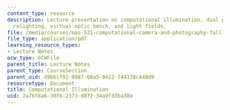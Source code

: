 ```yaml
---
content_type: resource
description: Lecture presentation on computational illumination, dual photography,
  relighting, virtual optic bench, and light fields.
file: /media/courses/mas-531-computational-camera-and-photography-fall-2009/2a76f8a630f62373d87234a9fd3ba38a_MITMAS_531F09_lec04.pdf
file_type: application/pdf
learning_resource_types:
- Lecture Notes
ocw_type: OCWFile
parent_title: Lecture Notes
parent_type: CourseSection
parent_uid: 49bb1f92-0987-68a5-8422-744178c448d9
resourcetype: Document
title: Computational Illumination
uid: 2a76f8a6-30f6-2373-d872-34a9fd3ba38a
---
```

